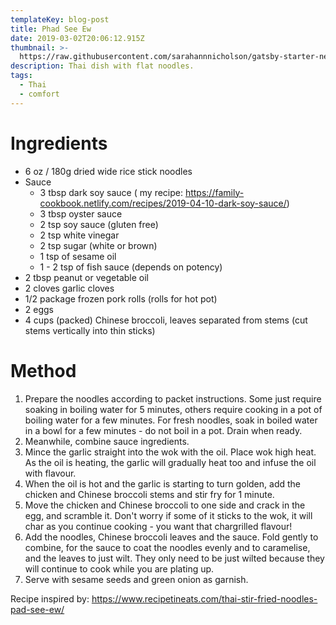 ```yaml
---
templateKey: blog-post
title: Phad See Ew
date: 2019-03-02T20:06:12.915Z
thumbnail: >-
  https://raw.githubusercontent.com/sarahannnicholson/gatsby-starter-netlify-cms/master/static/img/phad_see_ew.jpg
description: Thai dish with flat noodles.
tags:
  - Thai
  - comfort
---
```

# Ingredients

* 6 oz / 180g dried wide rice stick noodles 
* Sauce
  * 3 tbsp dark soy sauce ( my recipe: <https://family-cookbook.netlify.com/recipes/2019-04-10-dark-soy-sauce/>)
  * 3 tbsp oyster sauce
  * 2 tsp soy sauce (gluten free)
  * 2 tsp white vinegar
  * 2 tsp sugar (white or brown)
  * 1 tsp of sesame oil
  * 1 - 2 tsp of fish sauce (depends on potency)
* 2 tbsp peanut or vegetable oil
* 2 cloves garlic cloves
* 1/2 package frozen pork rolls (rolls for hot pot)
* 2 eggs
* 4 cups (packed) Chinese broccoli, leaves separated from stems (cut stems vertically into thin sticks)

# Method

1. Prepare the noodles according to packet instructions. Some just require soaking in boiling water for 5 minutes, others require cooking in a pot of boiling water for a few minutes. For fresh noodles, soak in boiled water in a bowl for a few minutes - do not boil in a pot. Drain when ready.
2. Meanwhile, combine sauce ingredients.
3. Mince the garlic straight into the wok with the oil. Place wok high heat. As the oil is heating, the garlic will gradually heat too and infuse the oil with flavour.
4. When the oil is hot and the garlic is starting to turn golden, add the chicken and Chinese broccoli stems and stir fry for 1 minute.
5. Move the chicken and Chinese broccoli to one side and crack in the egg, and scramble it. Don't worry if some of it sticks to the wok, it will char as you continue cooking - you want that chargrilled flavour!
6. Add the noodles, Chinese broccoli leaves and the sauce. Fold gently to combine, for the sauce to coat the noodles evenly and to caramelise, and the leaves to just wilt. They only need to be just wilted because they will continue to cook while you are plating up.
7. Serve with sesame seeds and green onion as garnish.

Recipe inspired by: <https://www.recipetineats.com/thai-stir-fried-noodles-pad-see-ew/>
